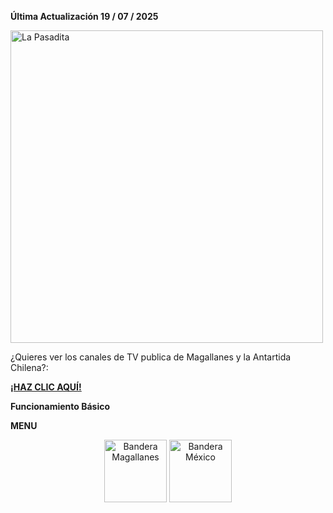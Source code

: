 <b>Última Actualización 19 / 07 / 2025</b>


<p align="Left">
  <img src="https://c4pit4nvodk4.github.io/TvRegionalMagallanes/MENU/PORTADA.png" alt="La Pasadita" width="500"/>
</p>

¿Quieres ver los canales de TV publica de Magallanes y la Antartida Chilena?:

<a href="https://c4pit4nvodk4.github.io/TvRegionalMagallanes/" target="_blank"><b>¡HAZ CLIC AQUÍ!</b></a>

<b>Funcionamiento Básico</b>

<b>MENU</b>


<p align="Center">
  <img src="https://upload.wikimedia.org/wikipedia/commons/8/89/Flag_of_Magallanes_y_la_Ant%C3%A1rtica_Chilena%2C_Chile.svg" alt="Bandera Magallanes" width="100"/>
  <img src="https://upload.wikimedia.org/wikipedia/commons/thumb/f/fc/Flag_of_Mexico.svg/2560px-Flag_of_Mexico.svg.png" alt="Bandera México" width="100"/>
</p>
